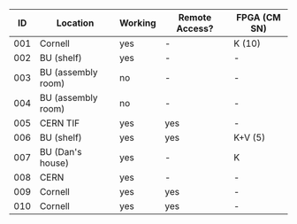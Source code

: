 | ID  | Location                   | Working | Remote Access? | FPGA (CM SN)     |
| --- | --- | --- | --- |--- |
| 001 | Cornell                    | yes | -             | K (10)  |
| 002 | BU (shelf)                 | yes | -           | -       |
| 003 | BU (assembly room)         | no | -             | -       |
| 004 | BU (assembly room)         | no | -             | -       |
| 005 | CERN TIF                   | yes| yes             | -       |
| 006 | BU (shelf)                 | yes| yes            | K+V (5) |
| 007 | BU (Dan's house)           | yes| -              | K        |
| 008 | CERN                       | yes| -            | -       |
| 009 | Cornell                    | yes| yes              | -       |
| 010 | Cornell                    | yes| yes            | - |
